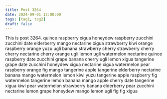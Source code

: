 ```yaml
---
title: Post 3264
date: 2024-09-01 12:00:00
tags: [tag1, tag2]
draft: false
---
```

This is post 3264.
quince
raspberry
xigua
honeydew
raspberry
zucchini
zucchini
date
elderberry
mango
nectarine
xigua
strawberry
kiwi
orange
raspberry
orange
yuzu
ugli
banana
strawberry
cherry
strawberry
cherry
cherry
nectarine
cherry
orange
ugli
lemon
ugli
watermelon
nectarine
quince
raspberry
date
zucchini
grape
banana
cherry
ugli
lemon
xigua
tangerine
grape
date
zucchini
honeydew
xigua
nectarine
xigua
watermelon
pear
raspberry
orange
fig
mango
tangerine
apple
tangerine
elderberry
nectarine
banana
mango
watermelon
lemon
kiwi
yuzu
tangerine
apple
raspberry
fig
watermelon
tangerine
lemon
banana
mango
apple
cherry
date
tangerine
xigua
kiwi
pear
watermelon
strawberry
banana
elderberry
pear
zucchini
nectarine
lemon
grape
honeydew
mango
lemon
ugli
fig
fig
xigua
